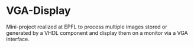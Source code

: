 # VGA-Display
Mini-project realized at EPFL to process multiple images stored or generated by a VHDL component and display them on a monitor via a VGA interface.

